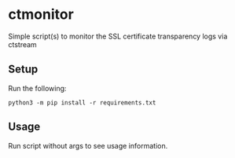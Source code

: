# ctmonitor
Simple script(s) to monitor the SSL certificate transparency logs via ctstream

## Setup
Run the following:
```
python3 -m pip install -r requirements.txt
```

## Usage
Run script without args to see usage information.
